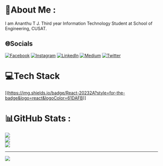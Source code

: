 # 💫About Me :
I am Ananthu T J. Third year Information Technology Student at School of Engineering, CUSAT.



## 🌐Socials
[![Facebook](https://img.shields.io/badge/Facebook-%231877F2.svg?logo=Facebook&logoColor=white)](https://facebook.com/deepakmsdev) [![Instagram](https://img.shields.io/badge/Instagram-%23E4405F.svg?logo=Instagram&logoColor=white)](https://www.instagram.com/_iamdeepakms/) [![LinkedIn](https://img.shields.io/badge/LinkedIn-%230077B5.svg?logo=linkedin&logoColor=white)](https://www.linkedin.com/in/iamdeepakms/) [![Medium](https://img.shields.io/badge/Medium-12100E?logo=medium&logoColor=white)](https://medium.com/@deepakcoder80) [![Twitter](https://img.shields.io/badge/Twitter-%231DA1F2.svg?logo=Twitter&logoColor=white)](https://twitter.com/iamdeepakms) 

# 💻Tech Stack
[(https://img.shields.io/badge/React-20232A?style=for-the-badge&logo=react&logoColor=61DAFB)]
# 📊GitHub Stats :
![](https://github-readme-stats.vercel.app/api?username=Ananthutj&theme=merko&hide_border=false&include_all_commits=false&count_private=false)<br/>
![](https://github-readme-streak-stats.herokuapp.com/?user=Ananthutj&theme=merko&hide_border=false)<br/>
![](https://github-readme-stats.vercel.app/api/top-langs/?username=Ananthutj&theme=merko&hide_border=false&include_all_commits=false&count_private=false&layout=compact)




---
[![](https://visitcount.itsvg.in/api?id=Ananthutj&icon=0&color=3)](https://visitcount.itsvg.in)


  <!-- Proudly created with GPRM ( https://gprm.itsvg.in ) -->
  
